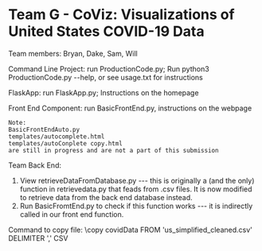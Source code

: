 # Team G - CoViz: Visualizations of United States COVID-19 Data
Team members: Bryan, Dake, Sam, Will

Command Line Project: run ProductionCode.py; Run python3 ProductionCode.py --help, or see usage.txt for instructions

FlaskApp: run FlaskApp.py; Instructions on the homepage

Front End Component: run BasicFrontEnd.py, instructions on the webpage

    Note: 
    BasicFrontEndAuto.py 
    templates/autocomplete.html
    templates/autoConplete copy.html
    are still in progress and are not a part of this submission

Team Back End: 
1. View retrieveDataFromDatabase.py --- this is originally a (and the only) function in retrievedata.py that feads from .csv files. It is now modified to retrieve data from the back end database instead. 
2. Run BasicFromtEnd.py to check if this function works --- it is indirectly called in our front end function. 

Command to copy file:
    \copy covidData FROM 'us_simplified_cleaned.csv' DELIMITER ',' CSV 